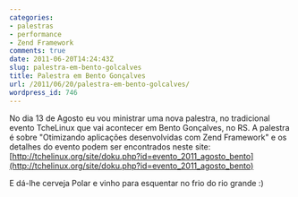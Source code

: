 ```yaml
---
categories:
- palestras
- performance
- Zend Framework
comments: true
date: 2011-06-20T14:24:43Z
slug: palestra-em-bento-golcalves
title: Palestra em Bento Gonçalves
url: /2011/06/20/palestra-em-bento-golcalves/
wordpress_id: 746
---
```


No dia 13 de Agosto eu vou ministrar uma nova palestra, no tradicional evento TcheLinux que vai acontecer em Bento Gonçalves, no RS.
A palestra é sobre "Otimizando aplicações desenvolvidas com Zend Framework" e os detalhes do evento podem ser encontrados neste site:
[http://tchelinux.org/site/doku.php?id=evento_2011_agosto_bento](http://tchelinux.org/site/doku.php?id=evento_2011_agosto_bento)

E dá-lhe cerveja Polar e vinho para esquentar no frio do rio grande :)
